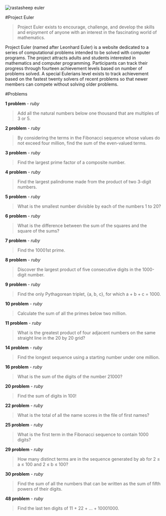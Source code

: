 ![rastasheep euler](http://projecteuler.net/profile/rastasheep.png)

#Project Euler

>Project Euler exists to encourage, challenge, and develop the skills and enjoyment of anyone with an interest in the fascinating world of mathematics.

Project Euler (named after Leonhard Euler) is a website dedicated to a series of computational problems intended to be solved with computer programs. The project attracts adults and students interested in mathematics and computer programming. Participants can track their progress through fourteen achievement levels based on number of problems solved. A special Eulerians level exists to track achievement based on the fastest twenty solvers of recent problems so that newer members can compete without solving older problems.

#Problems

__1 problem__ - *ruby*
>Add all the natural numbers below one thousand that are multiples of 3 or 5.

__2 problem__ - *ruby*
>By considering the terms in the Fibonacci sequence whose values do not exceed four million, find the sum of the even-valued terms.

__3 problem__ - *ruby*
>Find the largest prime factor of a composite number.

__4 problem__ - *ruby*
>Find the largest palindrome made from the product of two 3-digit numbers.

__5 problem__ - *ruby*
>What is the smallest number divisible by each of the numbers 1 to 20?

__6 problem__ - *ruby*
>What is the difference between the sum of the squares and the square of the sums?

__7 problem__ - *ruby*
>Find the 10001st prime.

__8 problem__ - *ruby*
>Discover the largest product of five consecutive digits in the 1000-digit number.

__9 problem__ - *ruby*
>Find the only Pythagorean triplet, {a, b, c}, for which a + b + c = 1000.

__10 problem__ - *ruby*
>Calculate the sum of all the primes below two million.

__11 problem__ - *ruby*
>What is the greatest product of four adjacent numbers on the same straight line in the 20 by 20 grid?

__14 problem__ - *ruby*
>Find the longest sequence using a starting number under one million.

__16 problem__ - *ruby*
>What is the sum of the digits of the number 21000?

__20 problem__ - *ruby*
>Find the sum of digits in 100!

__22 problem__ - *ruby*
>What is the total of all the name scores in the file of first names?

__25 problem__ - *ruby*
>What is the first term in the Fibonacci sequence to contain 1000 digits?

__29 problem__ - *ruby*
>How many distinct terms are in the sequence generated by ab for 2 ≤ a ≤ 100 and 2 ≤ b ≤ 100?

__30 problem__ - *ruby*
>Find the sum of all the numbers that can be written as the sum of fifth powers of their digits.

__48 problem__ - *ruby*
>Find the last ten digits of 11 + 22 + ... + 10001000.